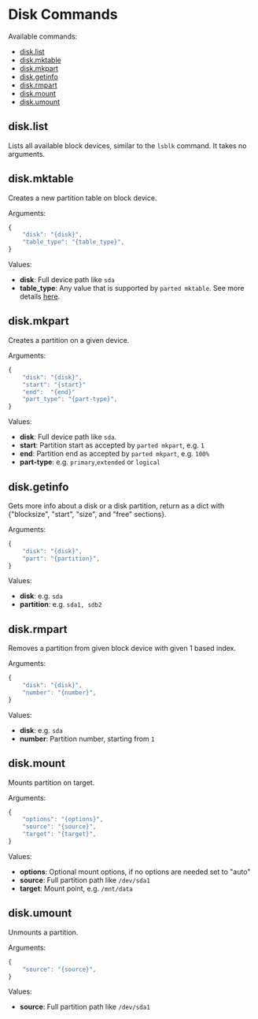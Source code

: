 # Disk Commands

Available commands:

- [disk.list](#list)
- [disk.mktable](#mktable)
- [disk.mkpart](#mkpart)
- [disk.getinfo](#getinfo)
- [disk.rmpart](#rmpart)
- [disk.mount](#mount)
- [disk.umount](#umount)


<a id="list"></a>
## disk.list

Lists all available block devices, similar to the `lsblk` command. It takes no arguments.


<a id="mktable"></a>
## disk.mktable

Creates a new partition table on block device.

Arguments:
```javascript
{
    "disk": "{disk}",
    "table_type": "{table_type}",
}
```

Values:
- **disk**: Full device path like `sda`
- **table_type**: Any value that is supported by `parted mktable`. See more details [here](https://www.gnu.org/software/parted/manual/html_node/mklabel.html#mklabel).


<a id="mkpart"></a>
## disk.mkpart

Creates a partition on a given device.

Arguments:
```javascript
{
    "disk": "{disk}",
    "start": "{start}"
    "end":  "{end}"
    "part_type": "{part-type}",
}
```

Values:
- **disk**: Full device path like `sda`.
- **start**: Partition start as accepted by `parted mkpart`, e.g. `1`
- **end**: Partition end as accepted by `parted mkpart`, e.g. `100%`
- **part-type**: e.g. `primary`,`extended` or `logical`


<a id="getinfo"></a>
## disk.getinfo

Gets more info about a disk or a disk partition, return as a dict with {"blocksize", "start", "size", and "free" sections}.

Arguments:
```javascript
{
    "disk": "{disk}",
    "part": "{partition}",
}
```

Values:
- **disk**: e.g. `sda`
- **partition**: e.g. `sda1, sdb2`


<a id="rmpart"></a>
## disk.rmpart

Removes a partition from given block device with given 1 based index.

Arguments:
```javascript
{
    "disk": "{disk}",
    "number": "{number}",
}
```

Values:
- **disk**: e.g. `sda`
- **number**: Partition number, starting from `1`


<a id="mount"></a>
## disk.mount

Mounts partition on target.

Arguments:
```javascript
{
    "options": "{options}",
    "source": "{source}",
    "target": "{target}",
}
```

Values:
- **options**: Optional mount options, if no options are needed set to "auto"
- **source**: Full partition path like `/dev/sda1`
- **target**: Mount point, e.g. `/mnt/data`


<a id="umount"></a>
## disk.umount

Unmounts a partition.

Arguments:
```javascript
{
    "source": "{source}",
}
```

Values:
- **source**: Full partition path like `/dev/sda1`
